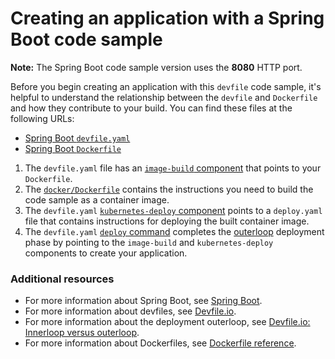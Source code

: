# Creating an application with a Spring Boot code sample

**Note:** The Spring Boot code sample version uses the **8080** HTTP port.

Before you begin creating an application with this `devfile` code sample, it's helpful to understand the relationship between the `devfile` and `Dockerfile` and how they contribute to your build. You can find these files at the following URLs:

* [Spring Boot `devfile.yaml`](https://github.com/devfile-samples/devfile-sample-java-springboot-basic/blob/main/devfile.yaml)
* [Spring Boot `Dockerfile`](https://github.com/devfile-samples/devfile-sample-java-springboot-basic/blob/main/docker/Dockerfile)

1. The `devfile.yaml` file has an [`image-build` component](https://github.com/devfile-samples/devfile-sample-java-springboot-basic/blob/main/devfile.yaml#L22-L28) that points to your `Dockerfile`.
2. The [`docker/Dockerfile`](https://github.com/devfile-samples/devfile-sample-java-springboot-basic/blob/main/docker/Dockerfile) contains the instructions you need to build the code sample as a container image.
3. The `devfile.yaml` [`kubernetes-deploy` component](https://github.com/devfile-samples/devfile-sample-java-springboot-basic/blob/main/devfile.yaml#L29-L41) points to a `deploy.yaml` file that contains instructions for deploying the built container image.
4. The `devfile.yaml` [`deploy` command](https://github.com/devfile-samples/devfile-sample-java-springboot-basic/blob/main/devfile.yaml#L49-L56) completes the [outerloop](https://devfile.io/docs/2.2.0/innerloop-vs-outerloop) deployment phase by pointing to the `image-build` and `kubernetes-deploy` components to create your application.

### Additional resources
* For more information about Spring Boot, see [Spring Boot](https://spring.io/projects/spring-boot).
* For more information about devfiles, see [Devfile.io](https://devfile.io/).
* For more information about the deployment outerloop, see [Devfile.io: Innerloop versus outerloop](https://devfile.io/docs/2.2.0/innerloop-vs-outerloop).
* For more information about Dockerfiles, see [Dockerfile reference](https://docs.docker.com/engine/reference/builder/).
